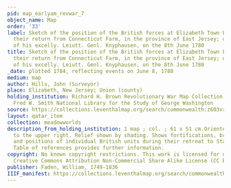 ```yaml
---
pid: map_earlyam_revwar_7
object_name: Map
order: '33'
label: Sketch of the position of the British forces at Elizabeth Town Point after
  their return from Connecticut Farm, in the province of East Jersey; under the command
  of his excelly. Leiutt. Genl. Knyphausen, on the 8th June 1780
title: Sketch of the position of the British forces at Elizabeth Town Point after
  their return from Connecticut Farm, in the province of East Jersey; under the command
  of his excelly. Leiutt. Genl. Knyphausen, on the 8th June 1780
_date: plotted 1784, reflecting events on June 8, 1780
medium: map
author: Hills, John (Surveyor)
place: Elizabeth, New Jersey; Union (county)
holding_institution: Richard H. Brown Revolutionary War Map Collection at Mount Vernon,
  Fred W. Smith National Library for the Study of George Washington
source: https://collections.leventhalmap.org/search/commonwealth:z603vr63x
layout: qatar_item
collection: meadowworlds
description_from_holding_institution: 1 map ; col. ; 61 x 51 cm.Oriented with north
  to the upper right. Relief shown by shading. Shows fortifications, bridge of boats,
  and positions of individual British units during their retreat to Staten Island.
  Table of references provides further information.
copyright: No known copyright restrictions. This work is licensed for use under a
  Creative Commons Attribution Non-Commercial Share Alike License (CC BY-NC-SA).
publisher: Faden, William, 1749-1836
IIIF_manifest: https://collections.leventhalmap.org/search/commonwealth:z603vr63x/manifest
---
```

